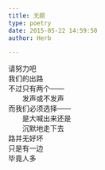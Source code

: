 ```yaml
---  
title: 无题  
type: poetry  
date: 2015-05-22 14:59:50  
author: Herb  

---  
```

请努力吧  
我们的出路  
不过只有两个——  
　　发声或不发声  
而我们必须选择——  
　　是大喊出来还是  
　　沉默地走下去  
路并无好坏  
只是有一边  
毕竟人多